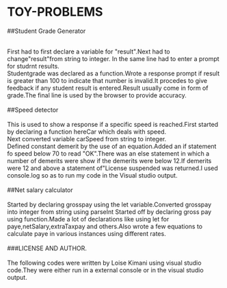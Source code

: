 # TOY-PROBLEMS

##Student Grade Generator

 </br>
   First had to first declare a variable for "result".Next had to change"result"from string to integer. In the same line had to enter a prompt for studrnt results.<br>
   Studentgrade was declared as a function.Wrote a response prompt if result is greater than 100 to indicate that number is invalid.It procedes to give feedback if any student result is entered.Result usually come in form of grade.The final line is used by the browser to provide accuracy.

<br>
<br>
##Speed detector

<br>
<br>
    This is used to show a response if a specific speed is reached.First started by declaring a function hereCar which deals with speed.<br>
    Next converted variable carSpeed from string to integer.<br>
    Defined constant demerit by the use of an equation.Added an if statement fo speed below 70 to read "OK".There was an else statement in which a number of demerits were show if the demerits were below 12.If demerits were 12 and above a statement of"License suspended was returned.I used console.log so as to run my code in the Visual studio output.

<br>
<br>
##Net salary calculator

<br>
<br>
     Started by declaring grosspay using the let variable.Converted grosspay into integer from string using parseInt 
     Started off by declaring gross pay using function.Made a lot of declarations like using let for paye,netSalary,extraTaxpay and others.Also wrote a few equations to calculate paye in various instances using different rates.















<br>
<br>
###LICENSE AND AUTHOR.

<br>
<br>
The following codes were written by Loise Kimani using visual studio code.They were either run in a external console or in the visual studio output.


